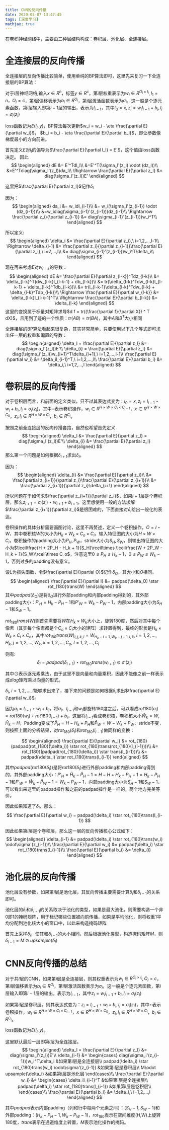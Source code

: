 ```yaml
---
title: CNN的反向传播
date: 2020-05-07 13:47:45
tags: [深度学习]
mathjax: true
---
```

在卷积神经网络中，主要由三种层结构构成：卷积层、池化层、全连接层。

# 全连接层的反向传播
全连接层的反向传播比较简单，使用单纯的BP算法即可，这里先来复习一下全连接层的BP算法：

对于$l$层神经网络,输入$x \in R^n$，标签$y \in R^c$，第$i$层权重表示为$w_i \in R^{O_i \times I_i}, I_1 = n，O_l = c$，第$i$层偏移表示为$b_i \in R^{O_i}$，第$i$层激活函数表示为$\sigma_i$，这一般是个逐元素函数，第$i$层输入即第$i-1$层的输出，表示为$l_{i-1}$，其中$l_0 = x, z_i = w_i l_{i-1} + b_i, l_i = \sigma_i(z_i)$

loss函数记为$E(l_l, y)$，BP算法每次更新$w_i = w_i - \eta \frac{\partial E}{\partial w_i}$， $b_i = b_i - \eta \frac{\partial E}{\partial b_i}$，即让参数像梯度最小的方向前进。

首先定义$E$对$l_l$的偏导为$\frac{\partial E}{\partial l_l} = E'$，这个值由loss函数决定。
因此
$$
\begin{aligned}
dE &= E'^Tdl_l\\
&=E'^T(\sigma_l'(z_l) \odot (dz_l))\\
&=E'^Tdiag(\sigma_l'(z_l))da_l\\
\Rightarrow \frac{\partial E}{\partial z_l} &= diag(\sigma_l'(z_l))E'
\end{aligned}
$$

这里把$\frac{\partial E}{\partial z_l}$记作$\delta_l$

因为：
$$
\begin{aligned}
    da_i &= w_idl_{i-1}\\
    &= w_i(\sigma_i'(z_{i-1}) \odot (dz_{i-1}))\\
    &=w_idiag(\sigma_{i-1}'(z_{i-1}))dz_{i-1}\\
    \Rightarrow \frac{\partial z_i}{\partial z_{i-1}} &= diag(\sigma_{i-1}'(z_{i-1}))w_i^T\\
\end{aligned}
$$

所以定义:
$$
\begin{aligned}
    \delta_i &= \frac{\partial E}{\partial z_i},\ i=1,2,...,l-1\\
    \Rightarrow \delta_{i-1} &= \frac{\partial z_i}{\partial z_{i-1}}\frac{\partial E}{\partial z_i},\ i=2,...,l\\
    &= diag(\sigma_{i-1}'(z_{i-1}))w_i^T\delta_i\\
\end{aligned}
$$

现在再来考虑$E$对$w_{l-k}$的导数：
$$
\begin{aligned}
    dE &= \frac{\partial E}{\partial z_{l-k}}^Tdz_{l-k}\\
    &= \delta_{l-k}^T(dw_{l-k}l_{l-k-1} + db_{l-k})\\
    &= tr(\delta_{l-k}^Tdw_{l-k}l_{l-k-1} + \delta_{l-k}^Tdb_{l-k})\\
    &= tr(l_{l-k-1}\delta_{l-k}^Tdw_{l-k} + \delta_{l-k}^Tdb_{l-k})\\
    \Rightarrow \frac{\partial E}{\partial w_{l-k}} &= \delta_{l-k}l_{l-k-1}^T\\
    \Rightarrow \frac{\partial E}{\partial b_{l-k}} &= \delta_{l-k}
\end{aligned}
$$
这里的变换属于标量对矩阵求导$d f = tr((\frac{\partial f}{\partial X}) ^ T dX)$，且用到了迹的一个性质：$tr(A B) = tr(B A)$，其中$A$和$B^T$大小相同

全连接层的BP算法看起来很复杂，其实非常简单，只要使用以下几个等式即可求出任一层的权重和偏置的导数：
$$
\begin{aligned}
    \delta_l = \frac{\partial E}{\partial z_l} &= diag(\sigma_l'(z_l))E'\\
    \delta_{i} = \frac{\partial E}{\partial z_i} &= diag(\sigma_i'(z_i))w_{i+1}^T\delta_{i+1},\ i=1,2,...,l-1\\
    \frac{\partial E}{\partial w_i} &= \delta_il_{i-1}^T,\ i=1,2,...,l\\
    \frac{\partial E}{\partial b_i} &= \delta_i,\ i=1,2,...,l
\end{aligned}
$$

# 卷积层的反向传播

对于卷积层而言，和前面的定义类似，只不过其表达式变为：$l_0 = x, z_i =l_{i-1} \star w_i + b_i, l_i = \sigma_i(z_i)$，其中$\star$表示卷积操作，$w_i \in R^{H\times W\times C_{i}\times C_{i-1}}$，$x\in R^{H\times W\times C_0}$，$z_i,l_i \in R^{H\times W\times C_i}$，$b_i \in R^{C_i}$。

按照之前全连接层的反向传播套路，自然也希望首先定义
$$
\begin{aligned}
    \delta_l &= \frac{\partial E}{\partial z_l} = diag(\sigma_l'(z_l))E'\\
    \delta_{i} &= \frac{\partial E}{\partial z_i}
\end{aligned}
$$
那么第一个问题是如何根据$\delta_{i+1}$求出$\delta_{i}$。

因为：
$$
\begin{aligned}
    \delta_{i} &= \frac{\partial E}{\partial z_i}\\
    &= \frac{\partial z_{i+1}}{\partial z_i}\frac{\partial E}{\partial z_{i+1}}\\
    &= \frac{\partial z_{i+1}}{\partial z_i}\delta_{i+1}
\end{aligned}
$$

所以问题在于如何求$\frac{\partial z_{i+1}}{\partial z_i}$，如果$i+1$层是个卷积层，那么$z_{i+1} = \sigma_i(z_i) \star w_{i+1} + b_{i+1}$，这里想使用一般的方法求解$\frac{\partial z_{i+1}}{\partial z_i}$是很困难的，下面直接对$\delta_{i}$给出一般化的表达。


卷积操作的具体分析需要画图讨论，这里不再赘述，定义一个卷积操作，$O = I \star W$，其中卷积核$W$的大小为$H_k\times W_k\times C_o\times C_i$，输入特征图的大小为$H\times W\times C_i$，卷积操作的padding大小为$P_H,P_W$，stride大小为$S_H,S_W$，则输出特征图的大小为$\lceil\frac{H + 2P_H - H_k + 1}{S_H}\rceil\times \lceil\frac{W + 2P_W - H_k + 1}{S_W}\rceil\times C_o$，注意这里$0 \le P_H \le H_k - 1$，$0 \le P_W \le W_k - 1$，否则过多的padding没有意义。

设L为损失函数，令$\frac{\partial E}{\partial O}$记作$\delta_O$，其大小和$O$相同。
$$
\begin{aligned}
    \frac{\partial E}{\partial I} &= padpad(\delta_O) \star rot_{180}trans(W)
\end{aligned}
$$
其中$padpad(\delta_O)$是将$\delta_O$进行外部padding和内部padding得到的，其外部padding大小：$P'_H = H_k - P_H - 1$和$P'_W = W_k - P_W - 1$，内部padding大小为$S_H - 1$和$S_W - 1$。

$rot_{180}trans(W)$则首先需要将$W$在$H_k\times W_k$大小上，旋转180度，然后对其中每个像素（其实每个像素都是个$C_o\times C_i$大小的矩阵）求转置得到，最终的形状是$H_k\times W_k\times C_i\times C_o$，其中$rot_{180}trans(W)_{i,j,k,l} = W_{H_k-i+1,W_k-j+1,l,k},\ i=1,2,...,H_k,\ j=1,2,...,W_k,\ k=1,2,...,C_o,\ l=1,2,...,C_i$

则有:
$$\delta_{i} = padpad(\delta_{i+1}) \star rot_{180}trans(w_{i+1}) \odot\sigma'(z_i)$$

其中$\odot$表示逐元素乘法，由于这里不是向量和向量乘积，因此不能像之前一样表示成$diag$矩阵乘以向量的形式。

$\delta_i,\ i=1,2,...,l$能够求出来了，接下来的问题是如何根据$\delta_i$求出$\frac{\partial E}{\partial w_i}$。

因为$a_i =l_{i-1} \star w_i + b_i$，将$a_i$、$l_{i-1}$和$w_i$都旋转180度之后，可以看成$rot180(a_i) = rot180(w_i) \star rot180(l_{i-1}) + b_i$，这里将$l_{i-1}$看成卷积核，卷积核大小$\hat{W}_k = W, \hat{H}_k = H$，Padding变成了$\hat{P}_H = H - H_k + P_H$和$\hat{P}_W = W - W_k + P_W$，stride不变，则按照上面的分析结果，对$rot_{180}(\delta_i)$和$rot_{180}(l_{i-1})$做同样的变换：

$$
\begin{aligned}
    \frac{\partial E}{\partial w_i} &= rot_{180}(padpad(rot_{180}(\delta_i)) \star rot_{180}trans(rot_{180}(l_{i-1})))\\
    &= rot_{180}(padpad(rot_{180}(\delta_i)) \star trans(l_{i-1}))\\
    &= padpad(\delta_i) \star rot_{180}trans(l_{i-1})
\end{aligned}
$$


其中$padpad(rot180(\delta_i))$是将$rot180(\delta_i)$进行外部padding和内部padding得到的，其外部padding大小：$P'_H = \hat{H}_k - \hat{P}_H - 1 = H - H + H_k - P_H - 1 = H_k - P_H - 1$和$P'_W = \hat{W}_k - \hat{P}_W - 1 = W_k - P_W - 1$，内部padding大小为$S_H - 1$和$S_W - 1$，可以看出来这里的padpad操作和之前的padpad操作是一样的，两个地方完美等价。

因此如果知道了$\delta_i$，那么：
$$
\frac{\partial E}{\partial w_i} = padpad(\delta_i) \star rot_{180}trans(l_{i-1})
$$

因此如果第$i$层是个卷积层，那么这一层的反向传播核心公式如下：
$$
\begin{aligned}
    \delta_{i-1} &= padpad(\delta_i) \star rot_{180}trans(w_i) \odot\sigma'(z_{i-1})\\
    \frac{\partial E}{\partial w_i} &= padpad(\delta_i) \star rot_{180}trans(l_{i-1})\\
    \frac{\partial E}{\partial b_i} &= \delta_{i}
\end{aligned}
$$

# 池化层的反向传播

池化层没有参数，如果第$i$层是池化层，其反向传播主要需要计算$\delta_i$和$\delta_{i-1}$的关系即可。

池化层的$\delta_i$和$\delta_{i-1}$的关系取决于池化的类型，如果是最大池化，则需要构造一个非0即1的掩码矩阵，用于标记哪些位置被向前传播，如果是平均池化，则将权重1平均分配到池化核大小的窗口中，以此来构造掩码矩阵

首先上采样$\delta_i$，使其和$\delta_{i-1}$的大小相同，然后根据池化类型，构造掩码矩阵$M$，则$\delta_{i-1} = M\odot upsample(\delta_i)$

# CNN反向传播的总结

对于共$l$层的CNN，如果第$i$层是全连接层，则其权重表示为$w_i \in R^{O_i \times I_i},O_l = c$，第$i$层偏移表示为$b_i \in R^{O_i}$，第$i$层激活函数表示为$\sigma_i$，这一般是个逐元素函数，第$i$层输入即第$i-1$层的输出，表示为$l_{i-1}$，其中$z_i = w_i l_{i-1} + b_i, l_i = \sigma_i(z_i)$

如果第$i$层是卷积层，则其表达式变为：$z_i =l_{i-1} \star w_i + b_i, l_i = \sigma_i(z_i)$，其中$\star$表示卷积操作，$w_i \in R^{H\times W\times C_{i}\times C_{i-1}}$，$x\in R^{H\times W\times C_0}$，$z_i,l_i \in R^{H\times W\times C_i}$，$b_i \in R^{C_i}$。

loss函数记为$E(l_l, y)$。

这里默认最后一层即第$l$层为全连接层。
$$
\begin{aligned}
    \delta_l = \frac{\partial E}{\partial z_l} &= diag(\sigma_l'(z_l))E'\\
    \delta_{i-1} &= \begin{cases}
    diag(\sigma_i'(z_{i-1}))w_i^T\delta_i &如果第i层是全连接层\\
    padpad(\delta_i) \star rot_{180}trans(w_i) \odot\sigma'(z_{i-1}) &如果第i层是卷积层\\
    M\odot upsample(\delta_i) &如果第i层是池化层
    \end{cases}\\
    \frac{\partial E}{\partial w_i} &= \begin{cases}
    \delta_il_{i-1}^T &如果第i层是全连接层\\
    padpad(\delta_i) \star rot_{180}trans(l_{i-1}) &如果第i层是卷积层\\
    \end{cases}\\
    \frac{\partial E}{\partial b_i} &= \delta_i,\ i=1,2,...,l
\end{aligned}
$$

其中$padpad$表示内部padding（列和行中每两个元素之间）：$(S_H - 1, S_W - 1)$和外部padding：$(H_k - P_H - 1, W_k - P_W - 1)$，$rot_{180}$表示在空间维度(H,W)上旋转180度，$trans$表示在通道维度上转置，$M$表示池化操作的掩码。


